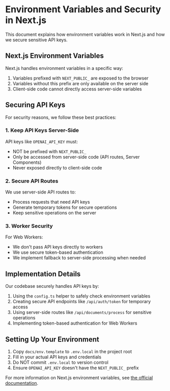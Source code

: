 # Environment Variables and Security in Next.js

This document explains how environment variables work in Next.js and how we secure sensitive API keys.

## Next.js Environment Variables

Next.js handles environment variables in a specific way:

1. Variables prefixed with `NEXT_PUBLIC_` are exposed to the browser
2. Variables without this prefix are only available on the server side
3. Client-side code cannot directly access server-side variables

## Securing API Keys

For security reasons, we follow these best practices:

### 1. Keep API Keys Server-Side

API keys like `OPENAI_API_KEY` must:
- NOT be prefixed with `NEXT_PUBLIC_`
- Only be accessed from server-side code (API routes, Server Components)
- Never exposed directly to client-side code

### 2. Secure API Routes

We use server-side API routes to:
- Process requests that need API keys
- Generate temporary tokens for secure operations
- Keep sensitive operations on the server

### 3. Worker Security

For Web Workers:
- We don't pass API keys directly to workers
- We use secure token-based authentication
- We implement fallback to server-side processing when needed

## Implementation Details

Our codebase securely handles API keys by:

1. Using the `config.ts` helper to safely check environment variables
2. Creating secure API endpoints like `/api/auth/token` for temporary access
3. Using server-side routes like `/api/documents/process` for sensitive operations
4. Implementing token-based authentication for Web Workers

## Setting Up Your Environment

1. Copy `docs/env.template` to `.env.local` in the project root
2. Fill in your actual API keys and credentials
3. Do NOT commit `.env.local` to version control
4. Ensure `OPENAI_API_KEY` doesn't have the `NEXT_PUBLIC_` prefix

For more information on Next.js environment variables, see [the official documentation](https://nextjs.org/docs/basic-features/environment-variables). 